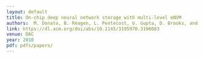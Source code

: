 ```yaml
---
layout: default
title: On-chip deep neural network storage with multi-level eNVM 
authors:  M. Donato, B. Reagen, L. Pentecost, U. Gupta, D. Brooks, and G.-Y. Wei 
link: https://dl.acm.org/doi/abs/10.1145/3195970.3196083
venue: DAC
year: 2018
pdf: pdfs/papers/
---
```

